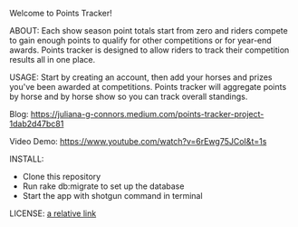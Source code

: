 Welcome to Points Tracker! 

ABOUT:
Each show season point totals start from zero and riders compete to gain enough points to qualify for other competitions or for year-end awards. Points tracker is designed to allow riders to track their competition results all in one place.

USAGE:
Start by creating an account, then add your horses and prizes you've been awarded at competitions. Points tracker will aggregate points by horse and by horse show so you can track overall standings.

Blog: https://juliana-g-connors.medium.com/points-tracker-project-1dab2d47bc81

Video Demo: https://www.youtube.com/watch?v=6rEwg75JCoI&t=1s

INSTALL:
 - Clone this repository 
 - Run rake db:migrate to set up the database
 - Start the app with shotgun command in terminal

LICENSE: [a relative link](License.txt)








